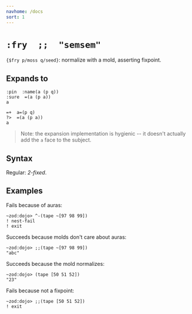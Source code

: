 ```yaml
---
navhome: /docs
sort: 1
---
```


# `:fry  ;;  "semsem"`

`{$fry p/moss q/seed}`: normalize with a mold, asserting fixpoint.

## Expands to

```
:pin  :name(a (p q))
:sure  =(a (p a))
a
```

```
=+  a=(p q)
?>  =(a (p a))
a
```

> Note: the expansion implementation is hygienic -- it doesn't actually add the
> `a` face to the subject.

## Syntax

Regular: *2-fixed*.

## Examples

Fails because of auras:

```
~zod:dojo> ^-(tape ~[97 98 99])
! nest-fail
! exit
```

Succeeds because molds don't care about auras:

```
~zod:dojo> ;;(tape ~[97 98 99])
"abc"
```

Succeeds because the mold normalizes:

```
~zod:dojo> (tape [50 51 52])
"23"
```

Fails because not a fixpoint:

```
~zod:dojo> ;;(tape [50 51 52])
! exit
```
